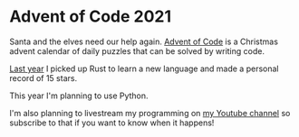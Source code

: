 # Advent of Code 2021

Santa and the elves need our help again. [Advent of Code](https://adventofcode.com/) is a Christmas advent calendar of daily puzzles that can be solved by writing code.

[Last year](https://github.com/Hamatti/adventofcode-2020) I picked up Rust to learn a new language and made a personal record of 15 stars.

This year I'm planning to use Python.

I'm also planning to livestream my programming on [my Youtube channel](https://www.youtube.com/channel/UCFTR0aya8Bhzf3WIT4VwLeA) so subscribe to that if you want to know when it happens!
